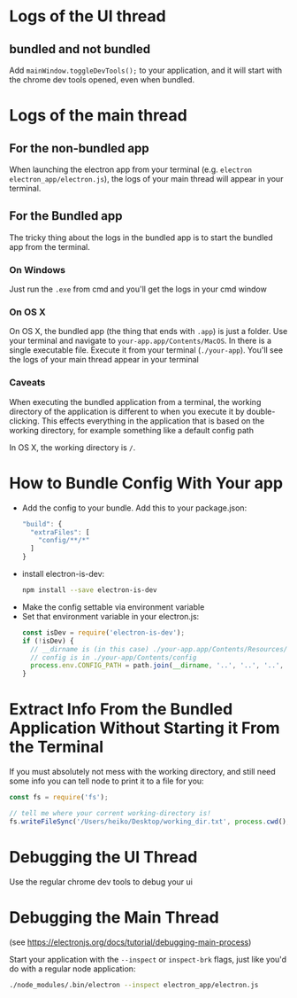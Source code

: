 # Logs of the UI thread

## bundled and not bundled

Add `mainWindow.toggleDevTools();` to your application, and it will start with
the chrome dev tools opened, even when bundled.

# Logs of the main thread

## For the non-bundled app

When launching the electron app from your terminal (e.g.
`electron electron_app/electron.js`), the logs of your main thread will appear
in your terminal.

## For the Bundled app

The tricky thing about the logs in the bundled app is to start the bundled app
from the terminal.

### On Windows

Just run the `.exe` from cmd and you'll get the logs in your cmd window

### On OS X

On OS X, the bundled app (the thing that ends with `.app`) is just a folder.
Use your terminal and navigate to `your-app.app/Contents/MacOS`. In there is a
single executable file. Execute it from your terminal (`./your-app`). You'll see
the logs of your main thread appear in your terminal

### Caveats

When executing the bundled application from a terminal, the working directory
of the application is different to when you execute it by double-clicking. This
effects everything in the application that is based on the working directory,
for example something like a default config path

In OS X, the working directory is `/`.

# How to Bundle Config With Your app

- Add the config to your bundle. Add this to your package.json:
  ```JavaScript
  "build": {
    "extraFiles": [
      "config/**/*"
    ]
  }
  ```
- install electron-is-dev:
  ```bash
  npm install --save electron-is-dev
  ```
- Make the config settable via environment variable
- Set that environment variable in your electron.js:
  ```JavaScript
  const isDev = require('electron-is-dev');
  if (!isDev) {
    // __dirname is (in this case) ./your-app.app/Contents/Resources/app.asar/electron_app
    // config is in ./your-app/Contents/config
    process.env.CONFIG_PATH = path.join(__dirname, '..', '..', '..', 'config');
  }
  ```

# Extract Info From the Bundled Application Without Starting it From the Terminal

If you must absolutely not mess with the working directory, and still need
some info you can tell node to print it to a file for you:

```JavaScript
const fs = require('fs');

// tell me where your corrent working-directory is!
fs.writeFileSync('/Users/heiko/Desktop/working_dir.txt', process.cwd(), 'utf8');
```

# Debugging the UI Thread

Use the regular chrome dev tools to debug your ui

# Debugging the Main Thread

(see https://electronjs.org/docs/tutorial/debugging-main-process)

Start your application with the `--inspect` or `inspect-brk` flags, just like
you'd do with a regular node application:

```bash
./node_modules/.bin/electron --inspect electron_app/electron.js
```

